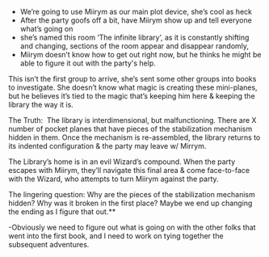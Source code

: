 - We’re going to use Miirym as our main plot device, she’s cool as heck
- After the party goofs off a bit, have Miirym show up and tell everyone what’s going on
- she’s named this room ‘The infinite library’, as it is constantly shifting and changing, sections of the room appear and disappear randomly, 
- Miirym doesn’t know how to get out right now, but he thinks he might be able to figure it out with the party's help. 
    
This isn’t the first group to arrive, she’s sent some other groups into books to investigate. She doesn’t know what magic is creating these mini-planes, but he believes it’s tied to the magic that’s keeping him here & keeping the library the way it is. 

The Truth: 
The library is interdimensional, but malfunctioning. There are X number of pocket planes that have pieces of the stabilization mechanism hidden in them. Once the mechanism is re-assembled, the library returns to its indented configuration & the party may leave w/ Mirrym. 

The Library’s home is in an evil Wizard’s compound. When the party escapes with Miirym, they’ll navigate this final area & come face-to-face with the Wizard, who attempts to turn Miirym against the party. 

The lingering question:
Why are the pieces of the stabilization mechanism hidden? Why was it broken in the first place? Maybe we end up changing the ending as I figure that out.**

-Obviously we need to figure out what is going on with the other folks that went into the first book, and I need to work on tying together the subsequent adventures. 